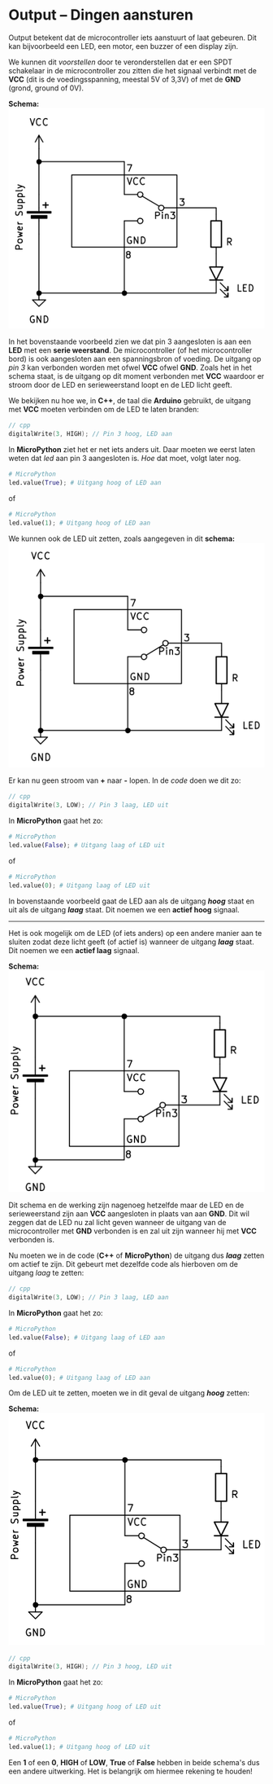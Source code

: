 # Output – Dingen aansturen

Output betekent dat de microcontroller iets aanstuurt of laat gebeuren. Dit kan bijvoorbeeld een LED, een motor, een buzzer of een display zijn.

We kunnen dit *voorstellen* door te veronderstellen dat er een SPDT schakelaar in de microcontroller zou zitten die het signaal verbindt met de **VCC** (dit is de voedingsspanning, meestal 5V of 3,3V) of met de **GND** (grond, ground of 0V).

**Schema:**
![Schema Actief Hoog Aan](img/ac_output_ah_on.png)

In het bovenstaande voorbeeld zien we dat pin 3 aangesloten is aan een **LED** met een **serie weerstand**. De microcontroller (of het microcontroller bord) is ook aangesloten aan een spanningsbron of voeding. De uitgang op *pin 3* kan verbonden worden met ofwel **VCC** ofwel **GND**. Zoals het in het schema staat, is de uitgang op dit moment verbonden met **VCC** waardoor er stroom door de LED en serieweerstand loopt en de LED licht geeft.

We bekijken nu hoe we, in **C++**, de taal die **Arduino** gebruikt, de uitgang met **VCC** moeten verbinden om de LED te laten branden:

```cpp
// cpp
digitalWrite(3, HIGH); // Pin 3 hoog, LED aan
```
In **MicroPython** ziet het er net iets anders uit. Daar moeten we eerst laten weten dat *led* aan pin 3 aangesloten is. *Hoe* dat moet, volgt later nog.
```python
# MicroPython
led.value(True); # Uitgang hoog of LED aan
```
of
```python
# MicroPython
led.value(1); # Uitgang hoog of LED aan
```

We kunnen ook de LED uit zetten, zoals aangegeven in dit **schema:**
![Schema Actief Hoog Uit](img/ac_output_ah_off.png)

Er kan nu geen stroom van **+** naar **-** lopen. In de *code* doen we dit zo:
```cpp
// cpp
digitalWrite(3, LOW); // Pin 3 laag, LED uit
```
In **MicroPython** gaat het zo:
```python
# MicroPython
led.value(False); # Uitgang laag of LED uit
```
of
```python
# MicroPython
led.value(0); # Uitgang laag of LED uit
```

In bovenstaande voorbeeld gaat de LED aan als de uitgang ***hoog*** staat en uit als de uitgang ***laag*** staat. Dit noemen we een **actief hoog** signaal.

---

Het is ook mogelijk om de LED (of iets anders) op een andere manier aan te sluiten zodat deze licht geeft (of actief is) wanneer de uitgang ***laag*** staat. Dit noemen we een **actief laag** signaal.

**Schema:**
![Schema Actief Laag Aan](img/ac_output_al_on.png)

Dit schema en de werking zijn nagenoeg hetzelfde maar de LED en de serieweerstand zijn aan **VCC** aangesloten in plaats van aan **GND**. Dit wil zeggen dat de LED nu zal licht geven wanneer de uitgang van de microcontroller met **GND** verbonden is en zal uit zijn wanneer hij met **VCC** verbonden is.

Nu moeten we in de code (**C++** of **MicroPython**) de uitgang dus ***laag*** zetten om actief te zijn. Dit gebeurt met dezelfde code als hierboven om de uitgang *laag* te zetten:
```cpp
// cpp
digitalWrite(3, LOW); // Pin 3 laag, LED aan
```
In **MicroPython** gaat het zo:
```python
# MicroPython
led.value(False); # Uitgang laag of LED aan
```
of
```python
# MicroPython
led.value(0); # Uitgang laag of LED aan
```

Om de LED uit te zetten, moeten we in dit geval de uitgang ***hoog*** zetten:

**Schema:**
![Schema Actief Laag Uit](img/ac_output_al_off.png)
```cpp
// cpp
digitalWrite(3, HIGH); // Pin 3 hoog, LED uit
```
In **MicroPython** gaat het zo:
```python
# MicroPython
led.value(True); # Uitgang hoog of LED uit
```
of
```python
# MicroPython
led.value(1); # Uitgang hoog of LED uit
```

Een **1** of een **0**, **HIGH** of **LOW**, **True** of **False** hebben in beide schema's dus een andere uitwerking. Het is belangrijk om hiermee rekening te houden!
